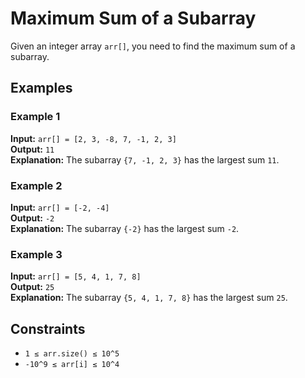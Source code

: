 # Maximum Sum of a Subarray

Given an integer array `arr[]`, you need to find the maximum sum of a subarray.

## Examples

### Example 1
**Input:** `arr[] = [2, 3, -8, 7, -1, 2, 3]`  
**Output:** `11`  
**Explanation:** The subarray `{7, -1, 2, 3}` has the largest sum `11`.

### Example 2
**Input:** `arr[] = [-2, -4]`  
**Output:** `-2`  
**Explanation:** The subarray `{-2}` has the largest sum `-2`.

### Example 3
**Input:** `arr[] = [5, 4, 1, 7, 8]`  
**Output:** `25`  
**Explanation:** The subarray `{5, 4, 1, 7, 8}` has the largest sum `25`.

## Constraints
- `1 ≤ arr.size() ≤ 10^5`
- `-10^9 ≤ arr[i] ≤ 10^4`